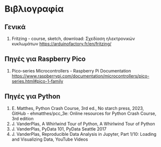 # Βιβλιογραφία

## Γενικά

1. Fritzing - course, sketch, download: Σχεδίαση ηλεκτρονικών κυκλωμάτων
https://arduinofactory.fr/en/fritzing/


## Πηγές για Raspberry Pico 

1. Pico-series Microcontrollers - Raspberry Pi Documentation
https://www.raspberrypi.com/documentation/microcontrollers/pico-series.html#pico-1-family


## Πηγές για Python


1. E.  Matthes, Python Crash Course, 3rd ed., No starch press, 2023, GitHub - ehmatthes/pcc_3e: Online resources for Python Crash Course, 3rd edition
1. J. VanderPlas, A Whirlwind Tour of Python, A Whirlwind Tour of Python
1. J. VanderPlas, PyData 101, PyData Seattle 2017
1. J. VanderPlas, Reproducible Data Analysis in Jupyter, Part 1/10: Loading and Visualizing Data, YouTube Videos
